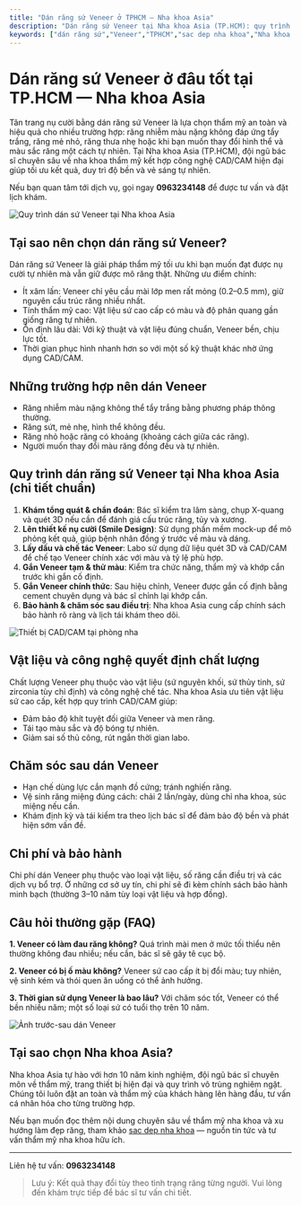 ```yaml
---
title: "Dán răng sứ Veneer ở TPHCM — Nha khoa Asia"
description: "Dán răng sứ Veneer tại Nha khoa Asia (TP.HCM): quy trình chuẩn, bác sĩ chuyên môn, công nghệ CAD/CAM và bảo hành. Liên hệ 0963234148 để được tư vấn."
keywords: ["dán răng sứ","Veneer","TPHCM","sac dep nha khoa","Nha khoa Asia"]
---
```


# Dán răng sứ Veneer ở đâu tốt tại TP.HCM — Nha khoa Asia

Tân trang nụ cười bằng dán răng sứ Veneer là lựa chọn thẩm mỹ an toàn và hiệu quả cho nhiều trường hợp: răng nhiễm màu nặng không đáp ứng tẩy trắng, răng mẻ nhỏ, răng thưa nhẹ hoặc khi bạn muốn thay đổi hình thể và màu sắc răng một cách tự nhiên. Tại Nha khoa Asia (TP.HCM), đội ngũ bác sĩ chuyên sâu về nha khoa thẩm mỹ kết hợp công nghệ CAD/CAM hiện đại giúp tối ưu kết quả, duy trì độ bền và vẻ sáng tự nhiên.

Nếu bạn quan tâm tới dịch vụ, gọi ngay **0963234148** để được tư vấn và đặt lịch khám.

![Quy trình dán sứ Veneer tại Nha khoa Asia](/images/image.png "Veneer tại Nha khoa Asia")

## Tại sao nên chọn dán răng sứ Veneer?

Dán răng sứ Veneer là giải pháp thẩm mỹ tối ưu khi bạn muốn đạt được nụ cười tự nhiên mà vẫn giữ được mô răng thật. Những ưu điểm chính:

- Ít xâm lấn: Veneer chỉ yêu cầu mài lớp men rất mỏng (0.2–0.5 mm), giữ nguyên cấu trúc răng nhiều nhất.
- Tính thẩm mỹ cao: Vật liệu sứ cao cấp có màu và độ phản quang gần giống răng tự nhiên.
- Ổn định lâu dài: Với kỹ thuật và vật liệu đúng chuẩn, Veneer bền, chịu lực tốt.
- Thời gian phục hình nhanh hơn so với một số kỹ thuật khác nhờ ứng dụng CAD/CAM.

## Những trường hợp nên dán Veneer

- Răng nhiễm màu nặng không thể tẩy trắng bằng phương pháp thông thường.
- Răng sứt, mẻ nhẹ, hình thể không đều.
- Răng nhỏ hoặc răng có khoảng (khoảng cách giữa các răng).
- Người muốn thay đổi màu răng đồng đều và tự nhiên.

## Quy trình dán răng sứ Veneer tại Nha khoa Asia (chi tiết chuẩn)

1. **Khám tổng quát & chẩn đoán**: Bác sĩ kiểm tra lâm sàng, chụp X-quang và quét 3D nếu cần để đánh giá cấu trúc răng, tủy và xương.
2. **Lên thiết kế nụ cười (Smile Design)**: Sử dụng phần mềm mock-up để mô phỏng kết quả, giúp bệnh nhân đồng ý trước về màu và dáng.
3. **Lấy dấu và chế tác Veneer**: Labo sử dụng dữ liệu quét 3D và CAD/CAM để chế tạo Veneer chính xác với màu và tỷ lệ phù hợp.
4. **Gắn Veneer tạm & thử màu**: Kiểm tra chức năng, thẩm mỹ và khớp cắn trước khi gắn cố định.
5. **Gắn Veneer chính thức**: Sau hiệu chỉnh, Veneer được gắn cố định bằng cement chuyên dụng và bác sĩ chỉnh lại khớp cắn.
6. **Bảo hành & chăm sóc sau điều trị**: Nha khoa Asia cung cấp chính sách bảo hành rõ ràng và lịch tái khám theo dõi.

![Thiết bị CAD/CAM tại phòng nha](/images/image-1.png "Máy quét và CAD/CAM tại Nha khoa Asia")

## Vật liệu và công nghệ quyết định chất lượng

Chất lượng Veneer phụ thuộc vào vật liệu (sứ nguyên khối, sứ thủy tinh, sứ zirconia tùy chỉ định) và công nghệ chế tác. Nha khoa Asia ưu tiên vật liệu sứ cao cấp, kết hợp quy trình CAD/CAM giúp:

- Đảm bảo độ khít tuyệt đối giữa Veneer và men răng.
- Tái tạo màu sắc và độ bóng tự nhiên.
- Giảm sai số thủ công, rút ngắn thời gian labo.

## Chăm sóc sau dán Veneer

- Hạn chế dùng lực cắn mạnh đồ cứng; tránh nghiến răng.
- Vệ sinh răng miệng đúng cách: chải 2 lần/ngày, dùng chỉ nha khoa, súc miệng nếu cần.
- Khám định kỳ và tái kiểm tra theo lịch bác sĩ để đảm bảo độ bền và phát hiện sớm vấn đề.

## Chi phí và bảo hành

Chi phí dán Veneer phụ thuộc vào loại vật liệu, số răng cần điều trị và các dịch vụ bổ trợ. Ở những cơ sở uy tín, chi phí sẽ đi kèm chính sách bảo hành minh bạch (thường 3–10 năm tùy loại vật liệu và hợp đồng).

## Câu hỏi thường gặp (FAQ)

**1. Veneer có làm đau răng không?**
Quá trình mài men ở mức tối thiểu nên thường không đau nhiều; nếu cần, bác sĩ sẽ gây tê cục bộ.

**2. Veneer có bị ố màu không?**
Veneer sứ cao cấp ít bị đổi màu; tuy nhiên, vệ sinh kém và thói quen ăn uống có thể ảnh hưởng.

**3. Thời gian sử dụng Veneer là bao lâu?**
Với chăm sóc tốt, Veneer có thể bền nhiều năm; một số loại sứ có tuổi thọ trên 10 năm.

![Ảnh trước-sau dán Veneer](/images/image-2.png "Kết quả trước và sau dán Veneer")

## Tại sao chọn Nha khoa Asia?

Nha khoa Asia tự hào với hơn 10 năm kinh nghiệm, đội ngũ bác sĩ chuyên môn về thẩm mỹ, trang thiết bị hiện đại và quy trình vô trùng nghiêm ngặt. Chúng tôi luôn đặt an toàn và thẩm mỹ của khách hàng lên hàng đầu, tư vấn cá nhân hóa cho từng trường hợp.

Nếu bạn muốn đọc thêm nội dung chuyên sâu về thẩm mỹ nha khoa và xu hướng làm đẹp răng, tham khảo [sac dep nha khoa](https://sacdepvn.com) — nguồn tin tức và tư vấn thẩm mỹ nha khoa hữu ích.

---

Liên hệ tư vấn: **0963234148**

> Lưu ý: Kết quả thay đổi tùy theo tình trạng răng từng người. Vui lòng đến khám trực tiếp để bác sĩ tư vấn chi tiết.
